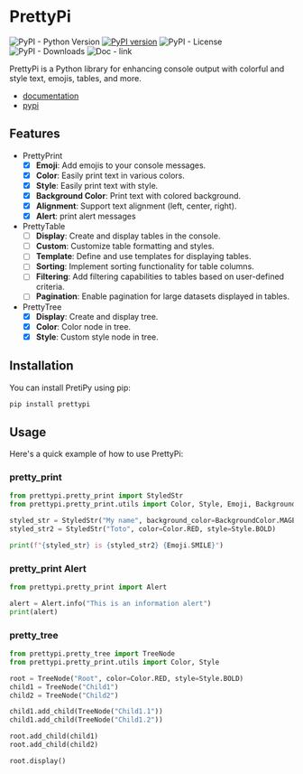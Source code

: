 # PrettyPi

![PyPI - Python Version](https://img.shields.io/pypi/pyversions/prettypi)
[![PyPI version](https://badge.fury.io/py/prettypy.svg)](https://badge.fury.io/py/prettypi)
![PyPI - License](https://img.shields.io/pypi/l/prettypi)
![PyPI - Downloads](https://img.shields.io/pypi/dm/prettypi)
![Doc - link](https://img.shields.io/badge/docs-pages-green?link=https%3A%2F%2Fglawnn.github.io%2FPrettyPi)



PrettyPi is a Python library for enhancing console output with colorful and style text, emojis, tables, and more.

- [documentation](https://glawnn.github.io/PrettyPi/)
- [pypi](https://pypi.org/project/prettypi/)


## Features
- PrettyPrint
  - [x] **Emoji**: Add emojis to your console messages.
  - [x] **Color**: Easily print text in various colors.
  - [x] **Style**: Easily print text with style.
  - [x] **Background Color**: Print text with colored background.
  - [x] **Alignment**: Support text alignment (left, center, right).
  - [x] **Alert**: print alert messages
- PrettyTable
  - [ ] **Display**: Create and display tables in the console.
  - [ ] **Custom**: Customize table formatting and styles.
  - [ ] **Template**: Define and use templates for displaying tables.
  - [ ] **Sorting**: Implement sorting functionality for table columns.
  - [ ] **Filtering**: Add filtering capabilities to tables based on user-defined criteria.
  - [ ] **Pagination**: Enable pagination for large datasets displayed in tables.
- PrettyTree
  - [x] **Display**: Create and display tree.
  - [x] **Color**: Color node in tree.
  - [x] **Style**: Custom style node in tree.

## Installation
You can install PretiPy using pip:

```bash
pip install prettypi
```

## Usage
Here's a quick example of how to use PrettyPi:

### pretty_print
```python
from prettypi.pretty_print import StyledStr
from prettypi.pretty_print.utils import Color, Style, Emoji, BackgroundColor

styled_str = StyledStr("My name", background_color=BackgroundColor.MAGENTA, style=Style.UNDERLINE)
styled_str2 = StyledStr("Toto", color=Color.RED, style=Style.BOLD)

print(f"{styled_str} is {styled_str2} {Emoji.SMILE}")
```

### pretty_print Alert
```python
from prettypi.pretty_print import Alert

alert = Alert.info("This is an information alert")
print(alert)
```

### pretty_tree
```python
from prettypi.pretty_tree import TreeNode
from prettypi.pretty_print.utils import Color, Style

root = TreeNode("Root", color=Color.RED, style=Style.BOLD)
child1 = TreeNode("Child1")
child2 = TreeNode("Child2")

child1.add_child(TreeNode("Child1.1"))
child1.add_child(TreeNode("Child1.2"))

root.add_child(child1)
root.add_child(child2)

root.display()
```

